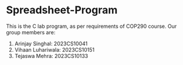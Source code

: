 # Spreadsheet-Program

This is the C lab program, as per requirements of COP290 course.
Our group members are:
1) Arinjay Singhal: 2023CS10041
2) Vihaan Luhariwala: 2023CS10151
3) Tejaswa Mehra: 2023CS10133
